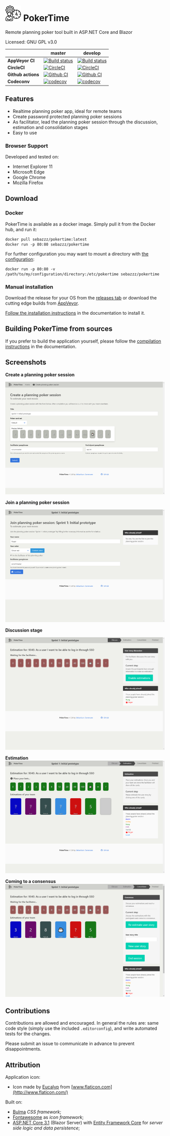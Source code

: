 # ![Icon](doc/logo.png) PokerTime

Remote planning poker tool built in ASP.NET Core and Blazor

Licensed: GNU GPL v3.0

|                    | master                                                                                                                                                                                                      | develop                                                                                                                                                                                                       |
| ------------------ | ----------------------------------------------------------------------------------------------------------------------------------------------------------------------------------------------------------- | ------------------------------------------------------------------------------------------------------------------------------------------------------------------------------------------------------------- |
| **AppVeyor CI**    | [![Build status](https://ci.appveyor.com/api/projects/status/mlwomeg23hqb0r3j/branch/master?svg=true)](https://ci.appveyor.com/project/Sebazzz/PokerTime/branch/master)                                     | [![Build status](https://ci.appveyor.com/api/projects/status/mlwomeg23hqb0r3j/branch/develop?svg=true)](https://ci.appveyor.com/project/Sebazzz/PokerTime/branch/develop)                                     |
| **CircleCI**       | [![CircleCI](https://circleci.com/gh/Sebazzz/PokerTime/tree/master.svg?style=shield)](https://circleci.com/gh/Sebazzz/PokerTime/tree/master)                                                                | [![CircleCI](https://circleci.com/gh/Sebazzz/PokerTime/tree/develop.svg?style=shield)](https://circleci.com/gh/Sebazzz/PokerTime/tree/develop)                                                                |
| **Github actions** | [![Github CI](https://github.com/sebazzz/PokerTime/workflows/Continuous%20integration/badge.svg?branch=master)](https://github.com/Sebazzz/PokerTime/actions?workflow=Continuous+integration&branch=master) | [![Github CI](https://github.com/sebazzz/PokerTime/workflows/Continuous%20integration/badge.svg?branch=develop)](https://github.com/Sebazzz/PokerTime/actions?workflow=Continuous+integration&branch=develop) |
| **Codeconv**       | [![codecov](https://codecov.io/gh/Sebazzz/PokerTime/branch/master/graph/badge.svg)](https://codecov.io/gh/Sebazzz/PokerTime)                                                                                | [![codecov](https://codecov.io/gh/Sebazzz/PokerTime/branch/develop/graph/badge.svg)](https://codecov.io/gh/Sebazzz/PokerTime)                                                                                 |

## Features

-   Realtime planning poker app, ideal for remote teams
-   Create password protected planning poker sessions
-   As facilitator, lead the planning poker session through the discussion, estimation and consolidation stages
-   Easy to use

### Browser Support

Developed and tested on:

-   Internet Explorer 11
-   Microsoft Edge
-   Google Chrome
-   Mozilla Firefox

## Download

### Docker

PokerTime is available as a docker image. Simply pull it from the Docker hub, and run it:

    docker pull sebazzz/pokertime:latest
    docker run -p 80:80 sebazzz/pokertime

For further configuration you may want to mount a directory with [the configuration](doc/Installation.md#Configuration):

    docker run -p 80:80 -v /path/to/my/configuration/directory:/etc/pokertime sebazzz/pokertime

### Manual installation

Download the release for your OS from the [releases tab](https://github.com/Sebazzz/PokerTime/releases) or download the cutting edge builds from [AppVeyor](https://ci.appveyor.com/project/Sebazzz/PokerTime).

[Follow the installation instructions](doc/Installation.md) in the documentation to install it.

## Building PokerTime from sources

If you prefer to build the application yourself, please follow the [compilation instructions](doc/Building-from-sources.md) in the documentation.

## Screenshots

**Create a planning poker session**

![Create a planning poker session](doc/create-session.png)

**Join a planning poker session**

![Join a planning poker session](doc/join-poker-session.png)

**Discussion stage**

![Discussion stage](doc/discussion.png)

**Estimation**
![Estimation](doc/estimation.png)

**Coming to a consensus**
![Estimation discussion](doc/estimation-discussion.png)

## Contributions

Contributions are allowed and encouraged. In general the rules are: same code style (simply use the included `.editorconfig`), and write automated tests for the changes.

Please submit an issue to communicate in advance to prevent disappointments.

## Attribution

Application icon:

-   Icon made by [Eucalyp](https://www.flaticon.com/authors/eucalyp) from [www.flaticon.com](http://www.flaticon.com/)

Built on:

-   [Bulma](https://bulma.io) _CSS framework_;
-   [Fontawesome](http://fontawesome.io/) as _icon framework_;
-   [ASP.NET Core 3.1](https://dot.net) (Blazor Server) with [Entity Framework Core](https://docs.microsoft.com/en-us/ef/core/) for _server side logic and data persistence_;
